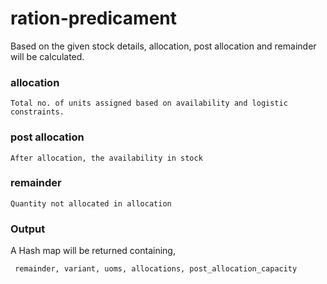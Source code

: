 # ration-predicament

Based on the given stock details, allocation, post allocation and remainder will be calculated.

### allocation

`Total no. of units assigned based on availability and logistic constraints.`

### post allocation

`After allocation, the availability in stock`

### remainder

`Quantity not allocated in allocation`

### Output

A Hash map will be returned containing,

` remainder, variant, uoms, allocations, post_allocation_capacity`


